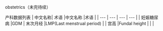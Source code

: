 obstetrics（未完待续）     
	

产科数据列表
| 中文名称| 术语  |中文名称  |术语  |
| --- | --- | --- | --- |
| 妊娠糖尿病 |GDM  | 末次月经 |LMP(Last menstrual period) |
| 宫高 |Fundal height  |  |  |
